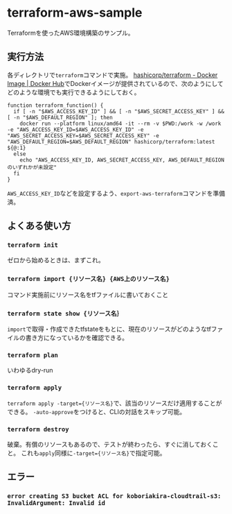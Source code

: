 # terraform-aws-sample

Terraformを使ったAWS環境構築のサンプル。

## 実行方法

各ディレクトリで`terraform`コマンドで実施。
[hashicorp/terraform - Docker Image | Docker Hub](https://hub.docker.com/r/hashicorp/terraform/)でDockerイメージが提供されているので、次のようにしてどのような環境でも実行できるようにしておく。

```shell
function terraform_function() {
  if [ -n "$AWS_ACCESS_KEY_ID" ] && [ -n "$AWS_SECRET_ACCESS_KEY" ] && [ -n "$AWS_DEFAULT_REGION" ]; then
    docker run --platform linux/amd64 -it --rm -v $PWD:/work -w /work -e "AWS_ACCESS_KEY_ID=$AWS_ACCESS_KEY_ID" -e "AWS_SECRET_ACCESS_KEY=$AWS_SECRET_ACCESS_KEY" -e "AWS_DEFAULT_REGION=$AWS_DEFAULT_REGION" hashicorp/terraform:latest ${@:1}
  else
    echo "AWS_ACCESS_KEY_ID, AWS_SECRET_ACCESS_KEY, AWS_DEFAULT_REGIONのいずれかが未設定"
  fi
}
```

`AWS_ACCESS_KEY_ID`などを設定するよう、`export-aws-terraform`コマンドを準備済。

## よくある使い方

### `terraform init`

ゼロから始めるときは、まずこれ。

### `terraform import {リソース名} {AWS上のリソース名}`

コマンド実施前にリソース名をtfファイルに書いておくこと

### `terraform state show {リソース名｝`

`import`で取得・作成できたtfstateをもとに、現在のリソースがどのようなtfファイルの書き方になっているかを確認できる。

### `terraform plan`

いわゆるdry-run

### `terraform apply`

`terraform apply -target={リソース名}`で、該当のリソースだけ適用することができる。
`-auto-approve`をつけると、CLIの対話をスキップ可能。

### `terraform destroy`

破棄。有償のリソースもあるので、テストが終わったら、すぐに消しておくこと。
これも`apply`同様に`-target={リソース名}`で指定可能。

## エラー

### `error creating S3 bucket ACL for koboriakira-cloudtrail-s3: InvalidArgument: Invalid id`